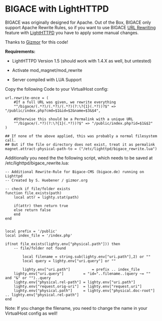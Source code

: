 # BIGACE with LightHTTPD

BIGACE was originally designed for Apache. Out of the Box, BIGACE only support Apache Rewrite Rules, so if you want to use BIGACE [URL Rewriting](bigace/administration/urlrewriting) feature with [LightHTTPD](bigace/administration/lighthttpd) you have to apply some manual changes.

Thanks to [Gizmor](http://www.gizmor.org/) for this code!

**Requirements:**

*  LightHTTPD Version 1.5 (should work with 1.4.X as well, but untested)

*  Activate mod_magnet/mod_rewrite

*  Server compiled with LUA Support


Copy the following Code to your VirtualHost config:

	
	url.rewrite-once = (
		#If a full URL was given, we rewrite everything
		"^/bigace/(.*?)/(.*?)/(.*?)(?:\?{1}(.*?))?$" => "/public/index.php?cmd=$1&id=$2&name=$3&$4",
							
		#Otherwise this should be a Permalink with a unique URL
		"^/bigace/(.*?)(?:\?{1}(.*?))?$" => "/public/index.php?id=$1&$2"
	)
			
	## If none of the above applied, this was probably a normal filesystem call.
	## But if the file or directory does not exist, treat it as permalink			   
	magnet.attract-physical-path-to = ("/etc/lighttpd/bigace_rewrite.lua")					    


Additionally you need the the following script, which needs to be saved at /etc/lighttpd/bigace_rewrite.lua:

	
	-- Additional Rewrite-Rule for Bigace-CMS (bigace.de) running on Lighttpd
	-- Created by S. Huebener / gizmor.org
	
	-- check if file/folder exists
	function file_exists(path)
		local attr = lighty.stat(path)
		
		if(attr) then return true
		else return false
		end
	end
	
	
	local prefix = '/public'
	local index_file = '/index.php'
	
	if(not file_exists(lighty.env["physical.path"])) then
		-- file/folder not found
	
	    	local filename = string.sub(lighty.env["uri.path"],2) or ""
	    	local query = lighty.env["uri.query"] or ""
	
	    	lighty.env["uri.path"]          = prefix .. index_file
		lighty.env["uri.query"] 		= "id="..filename..(query ~= "" and "&" or "")..query
		lighty.env["physical.rel-path"] = lighty.env["uri.path"]
		lighty.env["request.orig-uri"]  = lighty.env["request.uri"]
		lighty.env["physical.path"]     = lighty.env["physical.doc-root"] .. lighty.env["physical.rel-path"]
	end


Note: If you change the filename, you need to change the name in your VirtualHost config as well!
